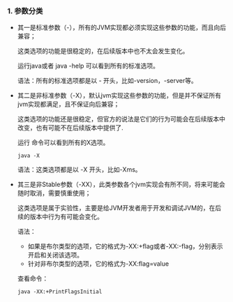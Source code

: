 ### 1. 参数分类

- 其一是标准参数（-），所有的JVM实现都必须实现这些参数的功能，而且向后兼容；

  这类选项的功能是很稳定的，在后续版本中也不太会发生变化。

  运行java或者 java -help 可以看到所有的标准选项。

  语法：所有的标准选项都是以 - 开头，比如-version，-server等。

- 其二是非标准参数（-X），默认jvm实现这些参数的功能，但是并不保证所有jvm实现都满足，且不保证向后兼容；

  这类选项的功能还是很稳定，但官方的说法是它们的行为可能会在后续版本中改变，也有可能不在后续版本中提供了.

  运行 命令可以看到所有的X选项。

  ```
  java -X
  ```

  语法：这类选项都是以 -X 开头，比如-Xms。

  

- 其三是非Stable参数（-XX），此类参数各个jvm实现会有所不同，将来可能会随时取消，需要慎重使用；

  这类选项是属于实验性，主要是给JVM开发者用于开发和调试JVM的，在后续的版本中行为有可能会变化。 

  语法：

  - 如果是布尔类型的选项，它的格式为-XX:+flag或者-XX:-flag，分别表示开启和关闭该选项。
  - 针对非布尔类型的选项，它的格式为-XX:flag=value

  查看命令：

  ```
  java -XX:+PrintFlagsInitial
  ```

  

